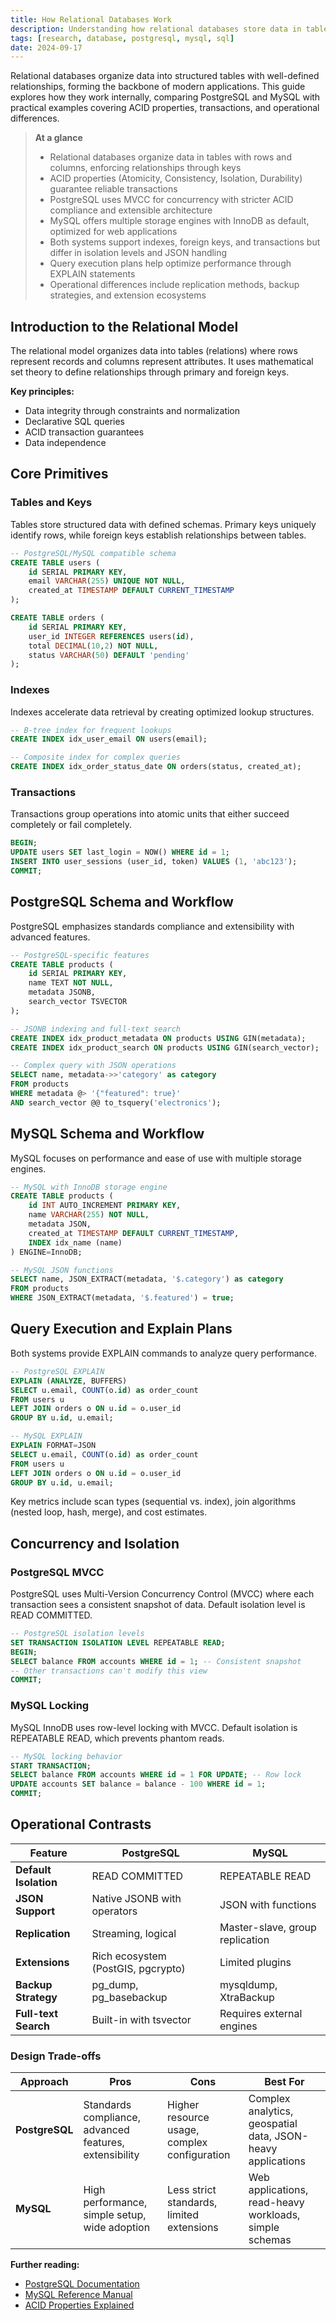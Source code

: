 ```yaml
---
title: How Relational Databases Work
description: Understanding how relational databases store data in tables, use keys to enforce relationships, and guarantee ACID properties through practical PostgreSQL and MySQL examples.
tags: [research, database, postgresql, mysql, sql]
date: 2024-09-17
---
```


Relational databases organize data into structured tables with well-defined relationships, forming the backbone of modern applications. This guide explores how they work internally, comparing PostgreSQL and MySQL with practical examples covering ACID properties, transactions, and operational differences.

> **At a glance**
> - Relational databases organize data in tables with rows and columns, enforcing relationships through keys
> - ACID properties (Atomicity, Consistency, Isolation, Durability) guarantee reliable transactions
> - PostgreSQL uses MVCC for concurrency with stricter ACID compliance and extensible architecture
> - MySQL offers multiple storage engines with InnoDB as default, optimized for web applications
> - Both systems support indexes, foreign keys, and transactions but differ in isolation levels and JSON handling
> - Query execution plans help optimize performance through EXPLAIN statements
> - Operational differences include replication methods, backup strategies, and extension ecosystems

## Introduction to the Relational Model

The relational model organizes data into tables (relations) where rows represent records and columns represent attributes. It uses mathematical set theory to define relationships through primary and foreign keys.

**Key principles:**
- Data integrity through constraints and normalization
- Declarative SQL queries
- ACID transaction guarantees
- Data independence

## Core Primitives

### Tables and Keys

Tables store structured data with defined schemas. Primary keys uniquely identify rows, while foreign keys establish relationships between tables.

```sql
-- PostgreSQL/MySQL compatible schema
CREATE TABLE users (
    id SERIAL PRIMARY KEY,
    email VARCHAR(255) UNIQUE NOT NULL,
    created_at TIMESTAMP DEFAULT CURRENT_TIMESTAMP
);

CREATE TABLE orders (
    id SERIAL PRIMARY KEY,
    user_id INTEGER REFERENCES users(id),
    total DECIMAL(10,2) NOT NULL,
    status VARCHAR(50) DEFAULT 'pending'
);
```

### Indexes

Indexes accelerate data retrieval by creating optimized lookup structures.

```sql
-- B-tree index for frequent lookups
CREATE INDEX idx_user_email ON users(email);

-- Composite index for complex queries
CREATE INDEX idx_order_status_date ON orders(status, created_at);
```

### Transactions

Transactions group operations into atomic units that either succeed completely or fail completely.

```sql
BEGIN;
UPDATE users SET last_login = NOW() WHERE id = 1;
INSERT INTO user_sessions (user_id, token) VALUES (1, 'abc123');
COMMIT;
```

## PostgreSQL Schema and Workflow

PostgreSQL emphasizes standards compliance and extensibility with advanced features.

```sql
-- PostgreSQL-specific features
CREATE TABLE products (
    id SERIAL PRIMARY KEY,
    name TEXT NOT NULL,
    metadata JSONB,
    search_vector TSVECTOR
);

-- JSONB indexing and full-text search
CREATE INDEX idx_product_metadata ON products USING GIN(metadata);
CREATE INDEX idx_product_search ON products USING GIN(search_vector);

-- Complex query with JSON operations
SELECT name, metadata->>'category' as category
FROM products 
WHERE metadata @> '{"featured": true}'
AND search_vector @@ to_tsquery('electronics');
```

## MySQL Schema and Workflow

MySQL focuses on performance and ease of use with multiple storage engines.

```sql
-- MySQL with InnoDB storage engine
CREATE TABLE products (
    id INT AUTO_INCREMENT PRIMARY KEY,
    name VARCHAR(255) NOT NULL,
    metadata JSON,
    created_at TIMESTAMP DEFAULT CURRENT_TIMESTAMP,
    INDEX idx_name (name)
) ENGINE=InnoDB;

-- MySQL JSON functions
SELECT name, JSON_EXTRACT(metadata, '$.category') as category
FROM products 
WHERE JSON_EXTRACT(metadata, '$.featured') = true;
```

## Query Execution and Explain Plans

Both systems provide EXPLAIN commands to analyze query performance.

```sql
-- PostgreSQL EXPLAIN
EXPLAIN (ANALYZE, BUFFERS) 
SELECT u.email, COUNT(o.id) as order_count
FROM users u 
LEFT JOIN orders o ON u.id = o.user_id 
GROUP BY u.id, u.email;

-- MySQL EXPLAIN
EXPLAIN FORMAT=JSON
SELECT u.email, COUNT(o.id) as order_count
FROM users u 
LEFT JOIN orders o ON u.id = o.user_id 
GROUP BY u.id, u.email;
```

Key metrics include scan types (sequential vs. index), join algorithms (nested loop, hash, merge), and cost estimates.

## Concurrency and Isolation

### PostgreSQL MVCC

PostgreSQL uses Multi-Version Concurrency Control (MVCC) where each transaction sees a consistent snapshot of data. Default isolation level is READ COMMITTED.

```sql
-- PostgreSQL isolation levels
SET TRANSACTION ISOLATION LEVEL REPEATABLE READ;
BEGIN;
SELECT balance FROM accounts WHERE id = 1; -- Consistent snapshot
-- Other transactions can't modify this view
COMMIT;
```

### MySQL Locking

MySQL InnoDB uses row-level locking with MVCC. Default isolation is REPEATABLE READ, which prevents phantom reads.

```sql
-- MySQL locking behavior
START TRANSACTION;
SELECT balance FROM accounts WHERE id = 1 FOR UPDATE; -- Row lock
UPDATE accounts SET balance = balance - 100 WHERE id = 1;
COMMIT;
```

## Operational Contrasts

| Feature | PostgreSQL | MySQL |
|---------|------------|-------|
| **Default Isolation** | READ COMMITTED | REPEATABLE READ |
| **JSON Support** | Native JSONB with operators | JSON with functions |
| **Replication** | Streaming, logical | Master-slave, group replication |
| **Extensions** | Rich ecosystem (PostGIS, pgcrypto) | Limited plugins |
| **Backup Strategy** | pg_dump, pg_basebackup | mysqldump, XtraBackup |
| **Full-text Search** | Built-in with tsvector | Requires external engines |

### Design Trade-offs

| Approach | Pros | Cons | Best For |
|----------|------|------|----------|
| **PostgreSQL** | Standards compliance, advanced features, extensibility | Higher resource usage, complex configuration | Complex analytics, geospatial data, JSON-heavy applications |
| **MySQL** | High performance, simple setup, wide adoption | Less strict standards, limited extensions | Web applications, read-heavy workloads, simple schemas |

**Further reading:**
- [PostgreSQL Documentation](https://www.postgresql.org/docs/)
- [MySQL Reference Manual](https://dev.mysql.com/doc/)
- [ACID Properties Explained](https://en.wikipedia.org/wiki/ACID)

<!-- Selection rationale: These subtopics cover the essential aspects of relational databases - foundational concepts, practical implementation differences between major systems, performance optimization, and operational considerations. They provide both theoretical understanding and hands-on knowledge needed for database selection and management decisions. -->